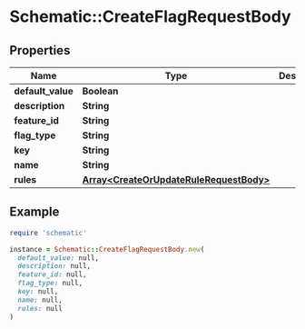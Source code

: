 # Schematic::CreateFlagRequestBody

## Properties

| Name | Type | Description | Notes |
| ---- | ---- | ----------- | ----- |
| **default_value** | **Boolean** |  |  |
| **description** | **String** |  |  |
| **feature_id** | **String** |  | [optional] |
| **flag_type** | **String** |  |  |
| **key** | **String** |  |  |
| **name** | **String** |  |  |
| **rules** | [**Array&lt;CreateOrUpdateRuleRequestBody&gt;**](CreateOrUpdateRuleRequestBody.md) |  |  |

## Example

```ruby
require 'schematic'

instance = Schematic::CreateFlagRequestBody.new(
  default_value: null,
  description: null,
  feature_id: null,
  flag_type: null,
  key: null,
  name: null,
  rules: null
)
```

